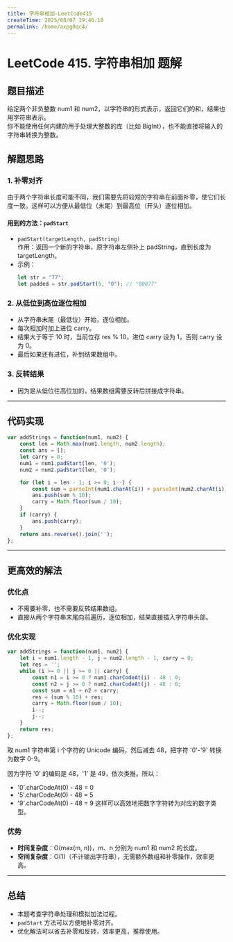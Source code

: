 ```yaml
---
title: 字符串相加-LeetCode415
createTime: 2025/08/07 19:46:18
permalink: /home/axpg0qc4/
---
```

# LeetCode 415. 字符串相加 题解

## 题目描述

给定两个非负整数 num1 和 num2，以字符串的形式表示，返回它们的和，结果也用字符串表示。  
你不能使用任何内建的用于处理大整数的库（比如 BigInt），也不能直接将输入的字符串转换为整数。

## 解题思路

### 1. 补零对齐

由于两个字符串长度可能不同，我们需要先将较短的字符串在前面补零，使它们长度一致。这样可以方便从最低位（末尾）到最高位（开头）逐位相加。

#### 用到的方法：`padStart`

- `padStart(targetLength, padString)`  
  作用：返回一个新的字符串，原字符串左侧补上 padString，直到长度为 targetLength。
- 示例：
  ```javascript
  let str = "77";
  let padded = str.padStart(5, "0"); // "00077"
  ```

### 2. 从低位到高位逐位相加

- 从字符串末尾（最低位）开始，逐位相加。
- 每次相加时加上进位 carry。
- 结果大于等于 10 时，当前位存 res % 10，进位 carry 设为 1，否则 carry 设为 0。
- 最后如果还有进位，补到结果数组中。

### 3. 反转结果

- 因为是从低位往高位加的，结果数组需要反转后拼接成字符串。

---

## 代码实现

```javascript
var addStrings = function(num1, num2) {
    const len = Math.max(num1.length, num2.length);
    const ans = [];
    let carry = 0;
    num1 = num1.padStart(len, '0');
    num2 = num2.padStart(len, '0');

    for (let i = len - 1; i >= 0; i--) {
        const sum = parseInt(num1.charAt(i)) + parseInt(num2.charAt(i)) + carry;
        ans.push(sum % 10);
        carry = Math.floor(sum / 10);
    }
    if (carry) {
        ans.push(carry);
    }
    return ans.reverse().join('');
};
```

---

## 更高效的解法

### 优化点

- 不需要补零，也不需要反转结果数组。
- 直接从两个字符串末尾向前遍历，逐位相加，结果直接插入字符串头部。

### 优化实现

```javascript
var addStrings = function(num1, num2) {
    let i = num1.length - 1, j = num2.length - 1, carry = 0;
    let res = '';
    while (i >= 0 || j >= 0 || carry) {
        const n1 = i >= 0 ? num1.charCodeAt(i) - 48 : 0;
        const n2 = j >= 0 ? num2.charCodeAt(j) - 48 : 0;
        const sum = n1 + n2 + carry;
        res = (sum % 10) + res;
        carry = Math.floor(sum / 10);
        i--;
        j--;
    }
    return res;
};
```

取 num1 字符串第 i 个字符的 Unicode 编码，然后减去 48，把字符 '0'-'9' 转换为数字 0-9。

因为字符 '0' 的编码是 48，'1' 是 49，依次类推。所以：

- '0'.charCodeAt(0) - 48 = 0
- '5'.charCodeAt(0) - 48 = 5
- '9'.charCodeAt(0) - 48 = 9
这样可以高效地把数字字符转为对应的数字类型。

### 优势

- **时间复杂度**：O(max(m, n))，m、n 分别为 num1 和 num2 的长度。
- **空间复杂度**：O(1)（不计输出字符串），无需额外数组和补零操作，效率更高。

---

## 总结

- 本题考查字符串处理和模拟加法过程。
- `padStart` 方法可以方便地补零对齐。
- 优化解法可以省去补零和反转，效率更高，推荐使用。
